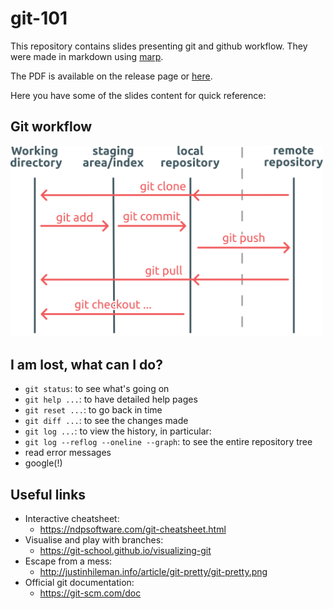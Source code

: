 # git-101

This repository contains slides presenting git and github workflow.
They were made in markdown using [marp](https://marp.app).

The PDF is available on the release page or [here](https://github.com/Nanoseb/git-101/releases/download/v1.0/slides.pdf).

Here you have some of the slides content for quick reference:

## Git workflow

<img src="figure/workflow-inverted.svg" alt="Git general workflow" width="500"/>

## I am lost, what can I do?

* `git status`: to see what's going on
* `git help ...`: to have detailed help pages
* `git reset ...`: to go back in time
* `git diff ...`: to see the changes made
* `git log ...`: to view the history, in particular:
* `git log --reflog --oneline --graph`: to see the entire repository tree
* read error messages
* google(!)

## Useful links

* Interactive cheatsheet:
  * https://ndpsoftware.com/git-cheatsheet.html
* Visualise and play with branches:
  * https://git-school.github.io/visualizing-git
* Escape from a mess:
  * http://justinhileman.info/article/git-pretty/git-pretty.png
* Official git documentation:
  * https://git-scm.com/doc

